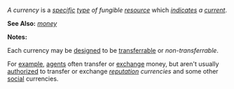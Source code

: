 *A currency* is a *[specific](https://github.com/gcassel/Modular-Organization-Terminology/blob/master/terms/specific.md) [type](https://github.com/gcassel/Modular-Organization-Terminology/blob/master/terms/type.md) of fungible [resource](https://github.com/gcassel/Modular-Organization-Terminology/blob/master/terms/resource.md)* which *[indicates](https://github.com/gcassel/Modular-Organization-Terminology/blob/master/terms/indicate.md) a [current](https://github.com/gcassel/Modular-Organization-Terminology/blob/master/terms/current.md)*.
		
**See Also:** *[money](https://github.com/gcassel/Modular-Organization-Terminology/blob/master/terms/money.md)*

**Notes:**

Each currency may be [designed](https://github.com/gcassel/Modular-Organization-Terminology/blob/master/terms/) to be [transferrable](https://github.com/gcassel/Modular-Organization-Terminology/blob/master/terms/transfer.md) or *non-transferrable*.    

For [example](https://github.com/gcassel/Modular-Organization-Terminology/blob/master/terms/example.md), [agents](https://github.com/gcassel/Modular-Organization-Terminology/blob/master/terms/agent.md) often transfer or [exchange](https://github.com/gcassel/Modular-Organization-Terminology/blob/master/terms/exchange.md) money, but aren't usually [authorized](https://github.com/gcassel/Modular-Organization-Terminology/blob/master/terms/authorize.md) to transfer or exchange *[reputation](https://github.com/gcassel/Modular-Organization-Terminology/blob/master/terms/reputation.md) currencies* and some other [social](https://github.com/gcassel/Modular-Organization-Terminology/blob/master/terms/social.md) currencies.
